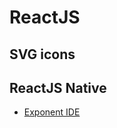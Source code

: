 # ReactJS


## SVG icons 

[](codepen://cuadraman/LGoXwz)

## ReactJS Native

- [Exponent IDE](https://getexponent.com)